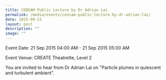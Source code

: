 ```yaml
---
title: CENSAM Public Lecture by Dr Adrian Lai
permalink: /media/events/censam-public-lecture-by-dr-adrian-lai/
date: 2015-09-21
layout: post
description: ""
image: ""
---
```


Event Date: 21 Sep 2015 04:00 AM - 21 Sep 2015 05:00 AM

Event Venue: CREATE Theatrette, Level 2

You are invited to hear from Dr Adrian Lai on "Particle plumes in quiescent and turbulent ambient".
